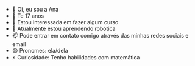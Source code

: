 - 👋 Oi, eu sou a Ana
- 🎂 Te 17 anos
- 👀 Estou interessada em fazer algum curso
- 🌱 Atualmente estou aprendendo robótica
- 📫 Pode entrar em contato comigo através das minhas redes sociais e email
- 😄 Pronomes: ela/dela
- ⚡ Curiosidade: Tenho habilidades com matemática

<!---
4iv1l/4iv1l is a ✨ special ✨ repository because its `README.md` (this file) appears on your GitHub profile.
You can click the Preview link to take a look at your changes.
--->
